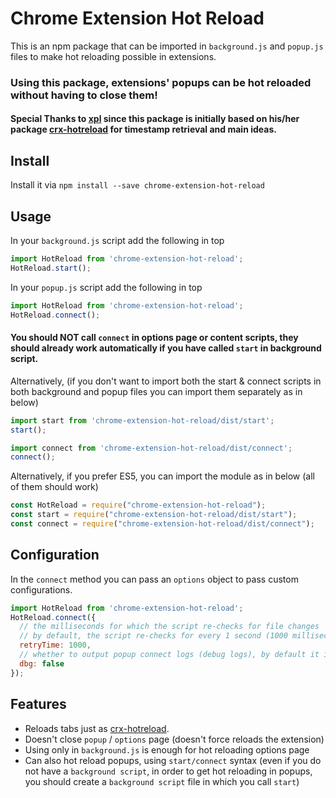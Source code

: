 # Chrome Extension Hot Reload

This is an npm package that can be imported in `background.js` and `popup.js` files to make hot reloading possible in extensions.

### Using this package, extensions' popups can be hot reloaded without having to close them!

#### Special Thanks to [xpl](https://github.com/xpl) since this package is initially based on his/her package [crx-hotreload](https://github.com/xpl/crx-hotreload) for timestamp retrieval and main ideas.


## Install

Install it via `npm install --save chrome-extension-hot-reload`

## Usage

In your `background.js` script add the following in top
```js
import HotReload from 'chrome-extension-hot-reload';
HotReload.start();
```

In your `popup.js` script add the following in top
```js
import HotReload from 'chrome-extension-hot-reload';
HotReload.connect();
```

#### You should NOT call `connect`  in options page or content scripts, they should already work automatically if you have called `start` in background script.

Alternatively, (if you don't want to import both the start & connect scripts in both background and popup files you can import them separately as in below)

```js
import start from 'chrome-extension-hot-reload/dist/start';
start();
```
```js
import connect from 'chrome-extension-hot-reload/dist/connect';
connect();
```

Alternatively, if you prefer ES5, you can import the module as in below (all of them should work)
```js
const HotReload = require("chrome-extension-hot-reload");
const start = require("chrome-extension-hot-reload/dist/start");
const connect = require("chrome-extension-hot-reload/dist/connect");
```

## Configuration

In the `connect` method you can pass an `options` object to pass custom configurations.

```js
import HotReload from 'chrome-extension-hot-reload';
HotReload.connect({
  // the milliseconds for which the script re-checks for file changes
  // by default, the script re-checks for every 1 second (1000 milliseconds)     
  retryTime: 1000,
  // whether to output popup connect logs (debug logs), by default it is false
  dbg: false
});
```

## Features

*   Reloads tabs just as [crx-hotreload](https://github.com/xpl/crx-hotreload).
*   Doesn't close `popup` / `options` page (doesn't force reloads the extension)
*   Using only in `background.js` is enough for hot reloading options page
*   Can also hot reload popups, using `start/connect` syntax (even if you do not have a `background script`, in order to get hot reloading in popups, you should create a `background script` file in which you call `start`)


